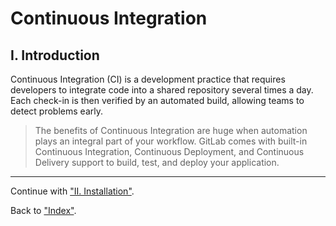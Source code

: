 # Continuous Integration

## I. Introduction

Continuous Integration (CI) is a development practice that requires developers to integrate code into a shared repository several times a day. Each check-in is then verified by an automated build, allowing teams to detect problems early. 

> The benefits of Continuous Integration are huge when automation plays an integral part of your workflow. GitLab comes with built-in Continuous Integration, Continuous Deployment, and Continuous Delivery support to build, test, and deploy your application.

<hr>

Continue with ["II. Installation"](installation.md "Installation").

Back to ["Index"](../../README.md "Index").